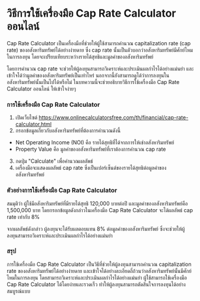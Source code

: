 วิธีการใช้เครื่องมือ Cap Rate Calculator ออนไลน์
================================================

Cap Rate Calculator เป็นเครื่องมือที่ช่วยให้ผู้ใช้สามารถคำนวณ capitalization rate (cap rate) ของอสังหาริมทรัพย์ได้อย่างง่ายดาย ซึ่ง cap rate นั้นเป็นตัวบอกว่าอสังหาริมทรัพย์มีศักย์ไหมในการลงทุน โดยจะเปรียบเทียบระหว่างรายได้สุทธิและมูลค่าของอสังหาริมทรัพย์

โดยการคำนวณ cap rate จะช่วยให้ผู้ลงทุนสามารถวิเคราะห์และประเมินผลกำไรได้อย่างแม่นยำ และเข้าใจได้ว่ามูลค่าของอสังหาริมทรัพย์เป็นเท่าไหร่ นอกจากนี้ยังสามารถดูได้ว่าการลงทุนในอสังหาริมทรัพย์นั้นเป็นไปได้หรือไม่ ในบทความนี้จะช่วยอธิบายวิธีการใช้เครื่องมือ Cap Rate Calculator ออนไลน์ ให้เข้าใจง่ายๆ

### การใช้เครื่องมือ Cap Rate Calculator

1. เปิดเว็บไซต์ <https://www.onlinecalculatorsfree.com/th/financial/cap-rate-calculator.html>
2. กรอกข้อมูลเกี่ยวกับอสังหาริมทรัพย์ที่ต้องการคำนวณดังนี้

- Net Operating Income (NOI) คือ รายได้สุทธิที่ได้จากการให้เช่าอสังหาริมทรัพย์
- Property Value คือ มูลค่าของอสังหาริมทรัพย์ที่เราต้องการคำนวณ cap rate

3. กดปุ่ม "Calculate" เพื่อคำนวณผลลัพธ์
4. เครื่องมือจะแสดงผลลัพธ์ cap rate ซึ่งเป็นเปอร์เซ็นต์ของรายได้สุทธิต่อมูลค่าของอสังหาริมทรัพย์

### ตัวอย่างการใช้เครื่องมือ Cap Rate Calculator

สมมุติว่า ผู้ใช้มีอสังหาริมทรัพย์ที่มีรายได้สุทธิ 120,000 บาทต่อปี และมูลค่าของอสังหาริมทรัพย์คือ 1,500,000 บาท โดยกรอกข้อมูลดังกล่าวในเครื่องมือ Cap Rate Calculator จะได้ผลลัพธ์ cap rate เท่ากับ 8%

จากผลลัพธ์ดังกล่าว ผู้ลงทุนจะได้รับผลตอบแทน 8% ต่อมูลค่าของอสังหาริมทรัพย์ ซึ่งจะช่วยให้ผู้ลงทุนสามารถวิเคราะห์และประเมินผลกำไรได้อย่างแม่นยำ

### สรุป

การใช้เครื่องมือ Cap Rate Calculator เป็นวิธีที่ช่วยให้ผู้ลงทุนสามารถคำนวณ capitalization rate ของอสังหาริมทรัพย์ได้อย่างง่ายดาย และเข้าใจได้อย่างละเอียดถี่ถ้วนว่าอสังหาริมทรัพย์นั้นมีศักย์ไหมในการลงทุน โดยสามารถวิเคราะห์และประเมินผลกำไรได้อย่างแม่นยำ ผู้ใช้สามารถใช้เครื่องมือ Cap Rate Calculator ได้โดยง่ายและรวดเร็ว ทำให้ผู้ลงทุนสามารถตัดสินใจการลงทุนได้อย่างสมบูรณ์แบบ